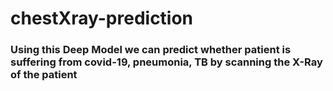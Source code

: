 # chestXray-prediction

### Using this Deep Model we can predict whether patient is suffering from covid-19, pneumonia, TB by scanning the X-Ray of the patient
